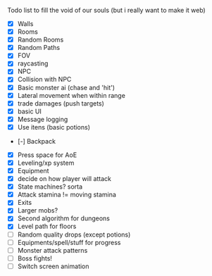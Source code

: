 Todo list to fill the void of our souls (but i really want to make it web)

- [X] Walls
- [X] Rooms
- [X] Random Rooms
- [X] Random Paths
- [X] FOV
- [X] raycasting
- [X] NPC
- [X] Collision with NPC
- [X] Basic monster ai (chase and 'hit')
- [X] Lateral movement when within range
- [X] trade damages (push targets)
- [X] basic UI
- [X] Message logging
- [X] Use itens (basic potions)
- [-] Backpack
- [X] Press space for AoE
- [X] Leveling/xp system
- [X] Equipment
- [X] decide on how player will attack
- [X] State machines? sorta
- [X] Attack stamina != moving stamina
- [X] Exits
- [X] Larger mobs?
- [X] Second algorithm for dungeons
- [X] Level path for floors
- [ ] Random quality drops (except potions)
- [ ] Equipments/spell/stuff for progress
- [ ] Monster attack patterns
- [ ] Boss fights! 
- [ ] Switch screen animation